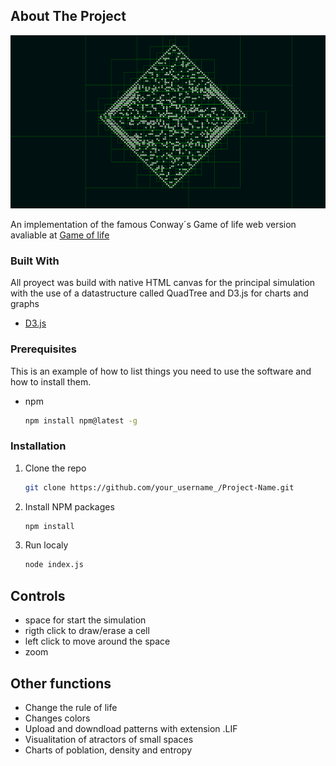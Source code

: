 <!-- ABOUT THE PROJECT -->
## About The Project
![Screenshot](screenshot.png)

An implementation of the famous Conway´s Game of life web version avaliable at 
[Game of life](https://as-thegameoflife.herokuapp.com/)

### Built With

All proyect was build with native HTML canvas for the principal simulation with the use 
of a datastructure called QuadTree and D3.js for charts and graphs

* [D3.js](https://d3js.org)


### Prerequisites

This is an example of how to list things you need to use the software and how to install them.
* npm
  ```sh
  npm install npm@latest -g
  ```

### Installation

1. Clone the repo
   ```sh
   git clone https://github.com/your_username_/Project-Name.git
   ```
2. Install NPM packages
   ```sh
   npm install
   ```
3. Run localy 
   ```sh
   node index.js
   ```

<!-- USAGE EXAMPLES -->

## Controls
- space for start the simulation 
- rigth click to draw/erase a cell 
- left click to move around the space 
- zoom 
## Other functions
- Change the rule of life 
- Changes colors 
- Upload and downdload patterns with extension .LIF
- Visualitation of atractors of small spaces 
- Charts of poblation, density and entropy 

